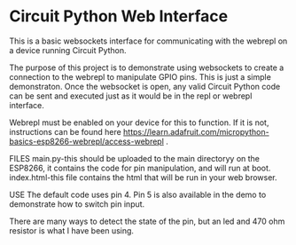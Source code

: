 # Circuit Python Web Interface

This is a basic websockets interface for communicating with the webrepl on a device running Circuit Python.

The purpose of this project is to demonstrate using websockets to create a connection to the webrepl to manipulate GPIO pins. This is just a simple demonstraton. Once the websocket is open, any valid Circuit Python code can be sent and executed just as it would be in the repl or webrepl interface.

Webrepl must be enabled on your device for this to function. If it is not, instructions can be found here https://learn.adafruit.com/micropython-basics-esp8266-webrepl/access-webrepl .


FILES
main.py-this should be uploaded to the main directoryy on the ESP8266, it contains the code for pin manipulation, and will run at boot.
index.html-this file contains the html that will be run in your web browser.

USE The default code uses pin 4. Pin 5 is also available in the demo to demonstrate how to switch pin input. 

There are many ways to detect the state of the pin, but an led and 470 ohm resistor is what I have been using.
